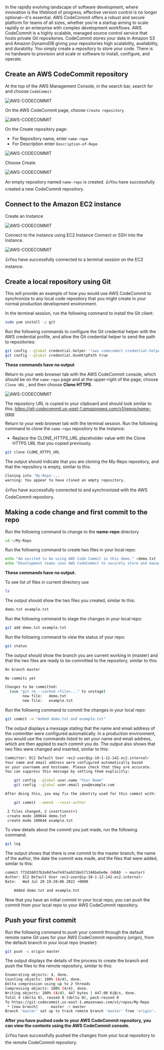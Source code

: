 In the rapidly evolving landscape of software development, where innovation is the lifeblood of progress, effective version control is no longer optional—it's essential. AWS CodeCommit offers a robust and secure platform for teams of all sizes, whether you're a startup aiming to scale rapidly or an enterprise with complex development workflows. AWS CodeCommit is a highly scalable, managed source control service that hosts private Git repositories. CodeCommit stores your data in Amazon S3 and Amazon DynamoDB giving your repositories high scalability, availability, and durability. You simply create a repository to store your code. There is no hardware to provision and scale or software to install, configure, and operate.

## Create an AWS CodeCommit repository

At the top of the AWS Management Console, in the search bar, search for and choose `CodeCommit`

![AWS-CODECOMMIT](/assets/images/favicon/codecommit.png)

On the AWS CodeCommit page, choose `Create repository`

![AWS-CODECOMMIT](/assets/images/favicon/createrepo.png)

On the Create repository page:
- For Repository name, enter `name-repo`
- For Description enter `Description-of-Repo`

![AWS-CODECOMMIT](/assets/images/favicon/ReponameandDescription.PNG)

Choose Create.

![AWS-CODECOMMIT](/assets/images/favicon/create.png)

An empty repository named `name-repo` is created. :thumbsup:You have successfully created a new CodeCommit repository.

## Connect to the Amazon EC2 instance

Create an Instance

![AWS-CODECOMMIT](/assets/images/favicon/CreateInstance.PNG)

Connect to the instance using EC2 Instance Connect or SSH into the instance.

![AWS-CODECOMMIT](/assets/images/favicon/connecttoInstance.png)

👍You have successfully connected to a terminal session on the EC2 instance.


## Create a local repository using Git

This will provide an example of how you would use AWS CodeCommit to synchronize to any local code repository that you might create in your normal production development environment.

In the terminal session, run the following command to install the Git client:

```bash
sudo yum install -y git
```

Run the following commands to configure the Git credential helper with the AWS credential profile, and allow the Git credential helper to send the path to repositories:
```bash
git config --global credential.helper '!aws codecommit credential-helper $@'
git config --global credential.UseHttpPath true
```
**These commands have no output**

Return to your web browser tab with the AWS CodeCommit console, which should be on the `name-repo` page and at the upper-right of the page, choose `Clone URL` , and then choose **Clone HTTPS**.

![AWS-CODECOMMIT](/assets/images/favicon/CloneURL.png)

The repository URL is copied to your clipboard and should look similar to this: _https://git-codecommit.us-east-1.amazonaws.com/v1/repos/name-repo_


Return to your web browser tab with the terminal session. Run the following command to clone the `name-repo` repository to the instance:
- Replace the CLONE_HTTPS_URL placeholder value with the Clone HTTPS URL that you copied previously.
```bash
git clone CLONE_HTTPS_URL
```

The output should indicate that you are cloning the My-Repo repository, and that the repository is empty, similar to this:
```bash
Cloning into 'My-Repo'...
warning: You appear to have cloned an empty repository.
```

👍You have successfully connected to and synchronized with the AWS CodeCommit repository.

## Making a code change and first commit to the repo

 Run the following command to change to the **name-repo** directory
 ```bash
cd ~/My-Repo
```

Run the following command to create two files in your local repo:

```bash
echo "Am excited to be using AWS Code Commit in this demo." >demo.txt
echo "Development teams uses AWS CodeCommit to securely store and manage code repositories in the cloud. " >example.txt
```
**These commands have no output.**

To see list of files in current directory use
```bash
ls
```
The output should show the two files you created, similar to this:
```bash
demo.txt example.txt
```

Run the following command to stage the changes in your local repo:

```bash
git add demo.txt example.txt
```

Run the following command to view the status of your repo:
```bash
git status
```
The output should show the branch you are current working in (master) and that the two files are ready to be committed to the repository, similar to this:
```bash
On branch master

No commits yet

Changes to be committed:
  (use "git rm --cached <file>..." to unstage)
        new file:   demo.txt
        new file:   example.txt
```

Run the following command to commit the changes in your local repo:
```bash
git commit -m "Added demo.txt and example.txt"
```

The output displays a message stating that the name and email address of the committer were configured automatically. In a production environment, you would use the commands listed to set your name and email address, which are then applied to each commit you do. The output also shows that two files were changed and inserted, similar to this:
```bash
Committer: EC2 Default User <ec2-user@ip-10-1-12-142.ec2.internal>
Your name and email address were configured automatically based
on your username and hostname. Please check that they are accurate.
You can suppress this message by setting them explicitly:

    git config --global user.name "Your Name"
    git config --global user.email you@example.com

After doing this, you may fix the identity used for this commit with:

    git commit --amend --reset-author

 2 files changed, 2 insertions(+)
 create mode 100644 demo.txt
 create mode 100644 example.txt
```

To view details about the commit you just made, run the following command:

```bash
git log
```
The output shows that there is one commit to the master branch, the name of the author, the date the commit was made, and the files that were added, similar to this:

```bash
commit 772d16037b2e0d7ee7e97aa9218e571346bebe0e (HEAD -> master)
Author: EC2 Default User <ec2-user@ip-10-1-12-142.ec2.internal>
Date:   Wed Jul 20 19:20:06 2022 +0000

    Added demo.txt and example.txt
```

Now that you have an initial commit in your local repo, you can push the commit from your local repo to your AWS CodeCommit repository.

## Push your first commit

Run the following command to push your commit through the default remote name Git uses for your AWS CodeCommit repository (origin), from the default branch in your local repo (master):
```bash
git push -u origin master
```

The output displays the details of the process to create the branch and push the files to the remote repository, similar to this:
```bash
Enumerating objects: 4, done.
Counting objects: 100% (4/4), done.
Delta compression using up to 2 threads
Compressing objects: 100% (4/4), done.
Writing objects: 100% (4/4), 447 bytes | 447.00 KiB/s, done.
Total 4 (delta 0), reused 0 (delta 0), pack-reused 0
To https://git-codecommit.us-east-1.amazonaws.com/v1/repos/My-Repo
 * [new branch]      master -> master
Branch 'master' set up to track remote branch 'master' from 'origin'.
```
**After you have pushed code to your AWS CodeCommit repository, you can view the contents using the AWS CodeCommit console.**

👍You have successfully pushed the changes from your local repository to the remote CodeCommit repository.





